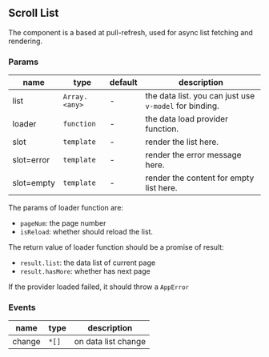 ## Scroll List

The component is a based at pull-refresh, used for async list fetching and rendering.

### Params

| name         | type    | default    | description                                                  |
| ------------ | ----------- | --- | --------------------------------------------------------- |
| list       | `Array.<any>` | - | the data list. you can just use `v-model` for binding.       |
| loader     | `function`    | - | the data load provider function.                             |
| slot       | `template`    | - | render the list here.                                        |
| slot=error | `template`    | - | render the error message here.                               |
| slot=empty | `template`    | - | render the content for empty list here. |

The params of loader function are:

- `pageNum`: the page number
- `isReload`: whether should reload the list.

The return value of loader function should be a promise of result:
- `result.list`: the data list of current page
- `result.hasMore`: whether has next page

If the provider loaded failed, it should throw a `AppError`

### Events

| name     | type | description |
| -------- | ------ | ---- |
| change |  `*[]`  | on data list change |
